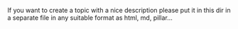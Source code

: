 If you want to create a topic with a nice description please put it in this dir in a separate file in any suitable format as html, md, pillar…
